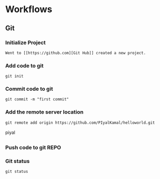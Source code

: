 # Workflows
## Git
### Initialize Project
	Went to [[https://github.com][Git Hub]] created a new project.

### Add code to git
```
git init
```
### Commit code to git
```
git commit -m "first commit"
```

### Add the remote server location
```
git remote add origin https://github.com/PIyalKamal/helloworld.git
```
piyal
### Push code to git REPO

### Git status
```
git status
```
##
